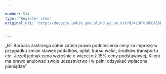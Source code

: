 ```yaml
---

number: 514
type: 'Register item'
original_uri: 'http://decyzje.uokik.gov.pl/nd_wz_um.nsf/0/423F7D8FEA55DF48C12572DD003295AE?OpenDocument'


---
```


„BT Barbara zastrzega sobie zatem prawo podniesienia ceny za imprezę w przypadku zmian stawek podatków, opłat, kursu walut, środków transportu etc. Jeżeli jednak cena wzrośnie o więcej niż 15% ceny podstawowej, Klient ma prawo anulować swoje uczestnictwo i w pełni odzyskać wpłacone pieniądze”
